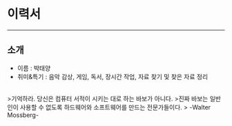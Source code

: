 # 이력서
---

## 소개

- 이름 : 박태양
- 취미&특기 : 음악 감상, 게임, 독서, 장시간 작업, 자료 찾기 및 찾은 자료 정리

<br>
>기억하라. 당신은 컴퓨터 서적이 시키는 대로 하는 바보가 아니다.
>진짜 바보는 일반인이 사용할 수 없도록 하드웨어와 소프트웨어를 만드는 전문가들이다.
>                                                            -Walter Mossberg-
<br/>
